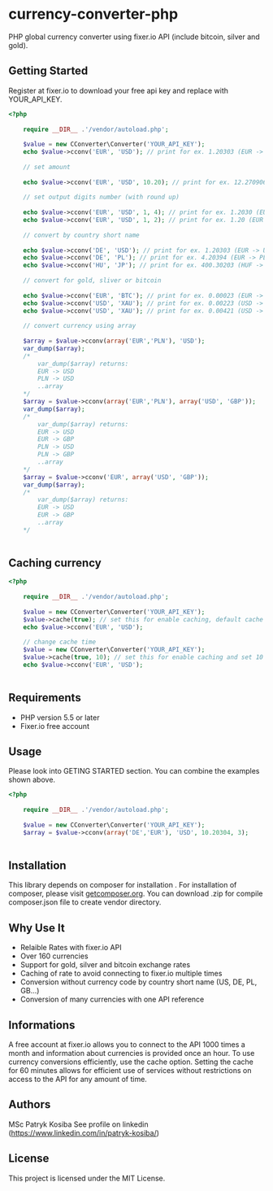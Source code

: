 currency-converter-php
======================

PHP global currency converter using fixer.io API (include bitcoin, silver and gold).

## Getting Started

Register at fixer.io to download your free api key and replace with YOUR_API_KEY.

```php
<?php
	
	require __DIR__ .'/vendor/autoload.php';
	
	$value = new CConverter\Converter('YOUR_API_KEY');
	echo $value->cconv('EUR', 'USD'); // print for ex. 1.20303 (EUR -> USD)
	
	// set amount
	
	echo $value->cconv('EUR', 'USD', 10.20); // print for ex. 12.270906 (10.20 EUR -> USD)
	
	// set output digits number (with round up)
	
	echo $value->cconv('EUR', 'USD', 1, 4); // print for ex. 1.2030 (EUR -> USD)
	echo $value->cconv('EUR', 'USD', 1, 2); // print for ex. 1.20 (EUR -> USD)
	
	// convert by country short name
	
	echo $value->cconv('DE', 'USD'); // print for ex. 1.20303 (EUR -> USD)
	echo $value->cconv('DE', 'PL'); // print for ex. 4.20394 (EUR -> PLN)
	echo $value->cconv('HU', 'JP'); // print for ex. 400.30203 (HUF -> JPY)
	
	// convert for gold, sliver or bitcoin
	
	echo $value->cconv('EUR', 'BTC'); // print for ex. 0.00023 (EUR -> BTC) [BTC bitcoin]
	echo $value->cconv('USD', 'XAU'); // print for ex. 0.00223 (USD -> XAU) [XAU gold]
	echo $value->cconv('USD', 'XAU'); // print for ex. 0.00421 (USD -> XAG) [XAG silver]
	
	// convert currency using array
	
	$array = $value->cconv(array('EUR','PLN'), 'USD');
	var_dump($array); 
	/*
		var_dump($array) returns:
		EUR -> USD
		PLN -> USD
		..array
	*/
	$array = $value->cconv(array('EUR','PLN'), array('USD', 'GBP'));
	var_dump($array); 
	/*
		var_dump($array) returns:
		EUR -> USD
		EUR -> GBP
		PLN -> USD
		PLN -> GBP
		..array
	*/
	$array = $value->cconv('EUR', array('USD', 'GBP'));
	var_dump($array); 
	/*
		var_dump($array) returns:
		EUR -> USD
		EUR -> GBP
		..array
	*/
	
```

## Caching currency

```php
<?php
	
	require __DIR__ .'/vendor/autoload.php';
	
	$value = new CConverter\Converter('YOUR_API_KEY');
	$value->cache(true); // set this for enable caching, default cache time is 60 minutes
	echo $value->cconv('EUR', 'USD');
	
	// change cache time
	$value = new CConverter\Converter('YOUR_API_KEY');
	$value->cache(true, 10); // set this for enable caching and set 10 minutes cache file
	echo $value->cconv('EUR', 'USD');
	
```

## Requirements

* PHP version 5.5 or later
* Fixer.io free account 

## Usage

Please look into GETING STARTED section.
You can combine the examples shown above.

```php
<?php
	
	require __DIR__ .'/vendor/autoload.php';
	
	$value = new CConverter\Converter('YOUR_API_KEY');
	$array = $value->cconv(array('DE','EUR'), 'USD', 10.20304, 3);
	
```

## Installation

This library depends on composer for installation . For installation of composer, please visit [getcomposer.org](//getcomposer.org).
You can download .zip for compile composer.json file to create vendor directory.

## Why Use It

* Relaible Rates with fixer.io API
* Over 160 currencies
* Support for gold, silver and bitcoin exchange rates
* Caching of rate to avoid connecting to fixer.io multiple times
* Conversion without currency code by country short name (US, DE, PL, GB...)
* Conversion of many currencies with one API reference

## Informations

A free account at fixer.io allows you to connect to the API 1000 times a month and information about currencies is provided once an hour. To use currency conversions efficiently, use the cache option.
Setting the cache for 60 minutes allows for efficient use of services without restrictions on access to the API for any amount of time.

## Authors

MSc Patryk Kosiba
See profile on linkedin (https://www.linkedin.com/in/patryk-kosiba/)

## License

This project is licensed under the MIT License.
